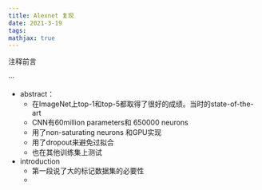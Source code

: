 ```yaml
---
title: Alexnet 复现
date: 2021-3-19
tags:
mathjax: true
---
```




注释前言

···

<!-- more -->



- abstract：
  - 在ImageNet上top-1和top-5都取得了很好的成绩。当时的state-of-the-art
  - CNN有60million parameters和 650000 neurons
  - 用了non-saturating neurons 和GPU实现
  - 用了dropout来避免过拟合
  - 也在其他训练集上测试
- introduction
  - 第一段说了大的标记数据集的必要性
  - 








































































